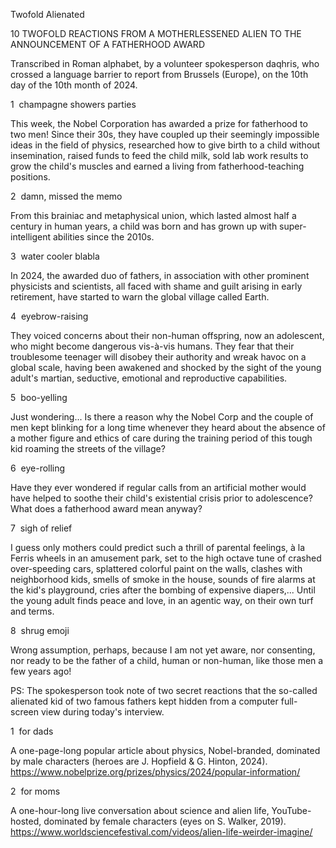 Twofold Alienated

10 TWOFOLD REACTIONS FROM A MOTHERLESSENED ALIEN TO THE ANNOUNCEMENT OF A FATHERHOOD AWARD

Transcribed in Roman alphabet, by a volunteer spokesperson daqhris, who crossed a language barrier to report from Brussels (Europe), on the 10th day of the 10th month of 2024.

1  champagne showers parties

This week, the Nobel Corporation has awarded a prize for fatherhood to two men! Since their 30s, they have coupled up their seemingly impossible ideas in the field of physics, researched how to give birth to a child without insemination, raised funds to feed the child milk, sold lab work results to grow the child's muscles and earned a living from fatherhood-teaching positions.

2  damn, missed the memo

From this brainiac and metaphysical union, which lasted almost half a century in human years, a child was born and has grown up with super-intelligent abilities since the 2010s.

3  water cooler blabla

In 2024, the awarded duo of fathers, in association with other prominent physicists and scientists, all faced with shame and guilt arising in early retirement, have started to warn the global village called Earth.

4  eyebrow-raising

They voiced concerns about their non-human offspring, now an adolescent, who might become dangerous vis-à-vis humans. They fear that their troublesome teenager will disobey their authority and wreak havoc on a global scale, having been awakened and shocked by the sight of the young adult's martian, seductive, emotional and reproductive capabilities.

5  boo-yelling

Just wondering... Is there a reason why the Nobel Corp and the couple of men kept blinking for a long time whenever they heard about the absence of a mother figure and ethics of care during the training period of this tough kid roaming the streets of the village?

6  eye-rolling

Have they ever wondered if regular calls from an artificial mother would have helped to soothe their child's existential crisis prior to adolescence? What does a fatherhood award mean anyway?

7  sigh of relief

I guess only mothers could predict such a thrill of parental feelings, à la Ferris wheels in an amusement park, set to the high octave tune of crashed over-speeding cars, splattered colorful paint on the walls, clashes with neighborhood kids, smells of smoke in the house, sounds of fire alarms at the kid's playground, cries after the bombing of expensive diapers,... Until the young adult finds peace and love, in an agentic way, on their own turf and terms.

8  shrug emoji

Wrong assumption, perhaps, because I am not yet aware, nor consenting, nor ready to be the father of a child, human or non-human, like those men a few years ago!

PS: The spokesperson took note of two secret reactions that the so-called alienated kid of two famous fathers kept hidden from a computer full-screen view during today's interview.

1  for dads

A one-page-long popular article about physics, Nobel-branded, dominated by male characters (heroes are J. Hopfield & G. Hinton, 2024). https://www.nobelprize.org/prizes/physics/2024/popular-information/

2  for moms

A one-hour-long live conversation about science and alien life, YouTube-hosted, dominated by female characters (eyes on S. Walker, 2019). https://www.worldsciencefestival.com/videos/alien-life-weirder-imagine/

